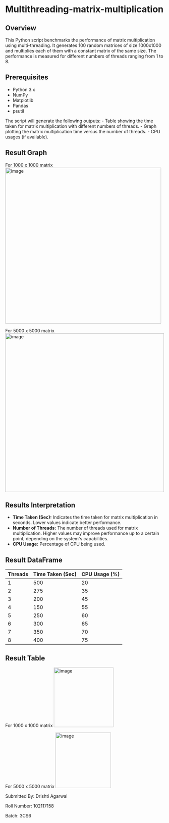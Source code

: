 # Multithreading-matrix-multiplication
## Overview

This Python script benchmarks the performance of matrix multiplication using multi-threading. It generates 100 random matrices of size 1000x1000 and multiplies each of them with a constant matrix of the same size. The performance is measured for different numbers of threads ranging from 1 to 8.

## Prerequisites

- Python 3.x
- NumPy
- Matplotlib
- Pandas
- psutil

The script will generate the following outputs:
    - Table showing the time taken for matrix multiplication with different numbers of threads.
    - Graph plotting the matrix multiplication time versus the number of threads.
    - CPU usages (if available).
## Result Graph
 For 1000 x 1000 matrix
<img width="494" alt="image" src="https://github.com/Drishti-17/MultiThreading/assets/91721425/0bef8bc7-7420-435e-a866-2d63f2c8513f">


 For 5000 x 5000 matrix
<img width="503" alt="image" src="https://github.com/Drishti-17/MultiThreading/assets/91721425/f7e3857f-c4d7-483e-8acc-dd3181bcb162">


## Results Interpretation

- **Time Taken (Sec):** Indicates the time taken for matrix multiplication in seconds. Lower values indicate better performance.
- **Number of Threads:** The number of threads used for matrix multiplication. Higher values may improve performance up to a certain point, depending on the system's capabilities.
- **CPU Usage:** Percentage of CPU being used.

## Result DataFrame

| Threads | Time Taken (Sec) | CPU Usage (%) |
|---------|------------------|---------------|
| 1       | 500              | 20            |
| 2       | 275              | 35            |
| 3       | 200              | 45            |
| 4       | 150              | 55            |
| 5       | 250              | 60            |
| 6       | 300              | 65            |
| 7       | 350              | 70            |
| 8       | 400              | 75            |

## Result Table

 For 1000 x 1000 matrix
<img width="189" alt="image" src="https://github.com/Drishti-17/MultiThreading/assets/91721425/15598374-29aa-4d65-a555-577624dbb5f8">


 For 5000 x 5000 matrix
<img width="176" alt="image" src="https://github.com/Drishti-17/MultiThreading/assets/91721425/63089f36-38a8-4d81-8686-5f34f0b6ec88">



Submitted By: Drishti Agarwal


Roll Number: 102117158


Batch: 3CS6
